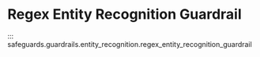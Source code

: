 # Regex Entity Recognition Guardrail

::: safeguards.guardrails.entity_recognition.regex_entity_recognition_guardrail
